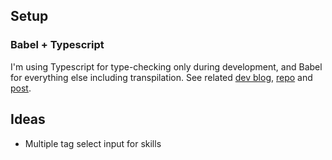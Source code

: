 ## Setup
### Babel + Typescript
I'm using Typescript for type-checking only during development, and Babel for everything else including transpilation. See related [dev blog](https://devblogs.microsoft.com/typescript/typescript-and-babel-7/), [repo](https://github.com/Microsoft/TypeScript-Babel-Starter) and [post](https://iamturns.com/typescript-babel/).

## Ideas
 - Multiple tag select input for skills